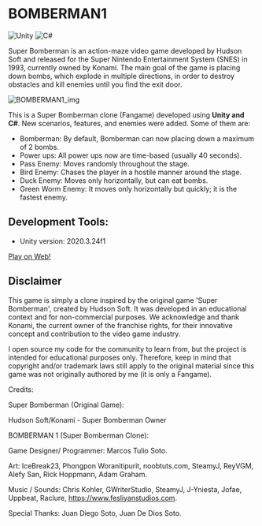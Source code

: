 # BOMBERMAN1 

![Unity](https://img.shields.io/badge/Unity-100000?style=for-the-badge&logo=unity&logoColor=white) ![C#](https://img.shields.io/badge/C%23-239120?style=for-the-badge&logo=c-sharp&logoColor=white) 

Super Bomberman is an action-maze video game developed by Hudson Soft and released for the Super Nintendo Entertainment System (SNES) in 1993, currently owned by Konami. The main goal of the game is placing down bombs, which explode in multiple directions, in order to destroy obstacles and kill enemies until you find the exit door. 

![BOMBERMAN1_img](https://github.com/user-attachments/assets/093e35eb-e0f9-4477-a10e-b114196b8138)

This is a Super Bomberman clone (Fangame) developed using **Unity and C#**. New scenarios, features, and enemies were added. Some of them are:

- Bomberman: By default, Bomberman can now placing down a maximum of 2 bombs.
- Power ups: All power ups now are time-based (usually 40 seconds).
- Pass Enemy: Moves randomly throughout the stage.
- Bird Enemy: Chases the player in a hostile manner around the stage.
- Duck Enemy: Moves only horizontally, but can eat bombs.
- Green Worm Enemy: It moves only horizontally but quickly; it is the fastest enemy.

## Development Tools:

- Unity version: 2020.3.24f1

[Play on Web!]( https://gamejolt.com/games/bomberman1/913368)

## Disclaimer

This game is simply a clone inspired by the original game 'Super Bomberman', created by Hudson Soft. It was developed in an educational context and for non-commercial purposes. We acknowledge and thank Konami, the current owner of the franchise rights, for their innovative concept and contribution to the video game industry.

I open source my code for the community to learn from, but the project is intended for educational purposes only. Therefore, keep in mind that copyright and/or trademark laws still apply to the original material since this game was not originally authored by me (it is only a Fangame).

Credits:

Super Bomberman (Original Game):

Hudson Soft/Konami - Super Bomberman Owner

BOMBERMAN 1 (Super Bomberman Clone): 

Game Designer/ Programmer:
Marcos Tulio Soto. 

Art:
IceBreak23,
Phongpon Woranitipurit,
noobtuts.com,
SteamyJ,
ReyVGM,
Alefy San,
Rick Hoppmann,
Adam Graham.

Music / Sounds:
Chris Kohler,
GWriterStudio,
SteamyJ,
J-Yniesta,
Jofae,
Uppbeat,
Raclure,
https://www.fesliyanstudios.com.

Special Thanks:
Juan Diego Soto,
Juan De Dios Soto.